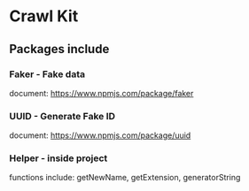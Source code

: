 # Crawl Kit

## Packages include

### Faker - Fake data

document: https://www.npmjs.com/package/faker

### UUID - Generate Fake ID

document: https://www.npmjs.com/package/uuid

### Helper - inside project

functions include: getNewName, getExtension, generatorString
